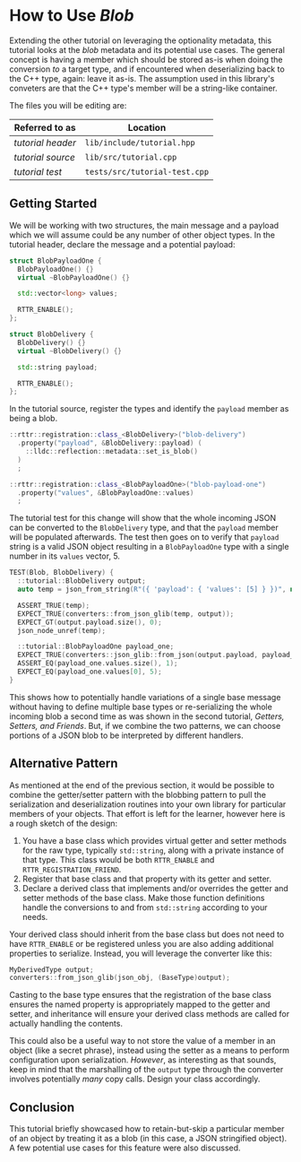 # How to Use _Blob_

Extending the other tutorial on leveraging the optionality metadata, this tutorial looks at the _blob_ metadata and its potential use cases.  The general concept is having a member which should be stored as-is when doing the conversion _to_ a target type, and if encountered when deserializing back to the C++ type, again: leave it as-is.  The assumption used in this library's conveters are that the C++ type's member will be a string-like container.

The files you will be editing are:

| Referred to as | Location |
| -------------- | -------- |
| _tutorial header_ | `lib/include/tutorial.hpp` |
| _tutorial source_ | `lib/src/tutorial.cpp` |
| _tutorial test_ | `tests/src/tutorial-test.cpp` |

## Getting Started

We will be working with two structures, the main message and a payload which we will assume could be any number of other object types.  In the tutorial header, declare the message and a potential payload:

```cpp
struct BlobPayloadOne {
  BlobPayloadOne() {}
  virtual ~BlobPayloadOne() {}

  std::vector<long> values;

  RTTR_ENABLE();
};

struct BlobDelivery {
  BlobDelivery() {}
  virtual ~BlobDelivery() {}

  std::string payload;

  RTTR_ENABLE();
};
```

In the tutorial source, register the types and identify the `payload` member as being a blob.

```cpp
::rttr::registration::class_<BlobDelivery>("blob-delivery")
  .property("payload", &BlobDelivery::payload) (
    ::lldc::reflection::metadata::set_is_blob()
  )
  ;

::rttr::registration::class_<BlobPayloadOne>("blob-payload-one")
  .property("values", &BlobPayloadOne::values)
  ;
```

The tutorial test for this change will show that the whole incoming JSON can be converted to the `BlobDelivery` type, and that the `payload` member will be populated afterwards.  The test then goes on to verify that `payload` string is a valid JSON object resulting in a `BlobPayloadOne` type with a single number in its `values` vector, 5.

```cpp
TEST(Blob, BlobDelivery) {
  ::tutorial::BlobDelivery output;
  auto temp = json_from_string(R"({ 'payload': { 'values': [5] } })", nullptr);

  ASSERT_TRUE(temp);
  EXPECT_TRUE(converters::from_json_glib(temp, output));
  EXPECT_GT(output.payload.size(), 0);
  json_node_unref(temp);

  ::tutorial::BlobPayloadOne payload_one;
  EXPECT_TRUE(converters::json_glib::from_json(output.payload, payload_one));
  ASSERT_EQ(payload_one.values.size(), 1);
  EXPECT_EQ(payload_one.values[0], 5);
}
```

This shows how to potentially handle variations of a single base message without having to define multiple base types or re-serializing the whole incoming blob a second time as was shown in the second tutorial, _Getters, Setters, and Friends_.  But, if we combine the two patterns, we can choose portions of a JSON blob to be interpreted by different handlers.

## Alternative Pattern

As mentioned at the end of the previous section, it would be possible to combine the getter/setter pattern with the blobbing pattern to pull the serialization and deserialization routines into your own library for particular members of your objects.  That effort is left for the learner, however here is a rough sketch of the design:

1. You have a base class which provides virtual getter and setter methods for the raw type, typically `std::string`, along with a private instance of that type.  This class would be both `RTTR_ENABLE` and `RTTR_REGISTRATION_FRIEND`.
2. Register that base class and that property with its getter and setter.
3. Declare a derived class that implements and/or overrides the getter and setter methods of the base class.  Make those function definitions handle the conversions to and from `std::string` according to your needs.

Your derived class should inherit from the base class but does not need to have `RTTR_ENABLE` or be registered unless you are also adding additional properties to serialize.  Instead, you will leverage the converter like this:

```cpp
MyDerivedType output;
converters::from_json_glib(json_obj, (BaseType)output);
```

Casting to the base type ensures that the registration of the base class ensures the named property is appropriately mapped to the getter and setter, and inheritance will ensure your derived class methods are called for actually handling the contents.

This could also be a useful way to not store the value of a member in an object (like a secret phrase), instead using the setter as a means to perform configuration upon serialization.  _However_, as interesting as that sounds, keep in mind that the marshalling of the `output` type through the converter involves potentially _many_ copy calls.  Design your class accordingly.

## Conclusion

This tutorial briefly showcased how to retain-but-skip a particular member of an object by treating it as a blob (in this case, a JSON stringified object).  A few potential use cases for this feature were also discussed.
